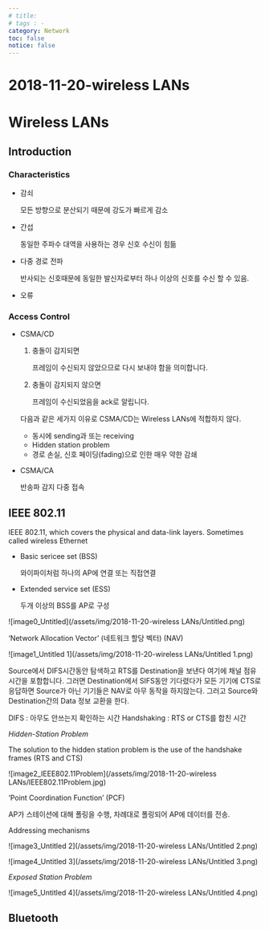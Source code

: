```yaml
---
# title: 
# tags : -
category: Network
toc: false
notice: false
---
```


# 2018-11-20-wireless LANs

# Wireless LANs

## Introduction

### Characteristics

- 감쇠

    모든 방향으로 분산되기 때문에 강도가 빠르게 감소

- 간섭

    동일한 주파수 대역을 사용하는 경우 신호 수신이 힘듦

- 다중 경로 전파

    반사되는 신호때문에 동일한 발신자로부터 하나 이상의 신호를 수신 할 수 있음.

- 오류

### Access Control

- CSMA/CD
    1. 충돌이 감지되면

        프레임이 수신되지 않았으므로 다시 보내야 함을 의미합니다.

    2. 충돌이 감지되지 않으면

        프레임이 수신되었음을 ack로 알립니다.

    다음과 같은 세가지 이유로 CSMA/CD는 Wireless LANs에 적합하지 않다.

    - 동시에 sending과 또는 receiving
    - Hidden station problem
    - 경로 손실, 신호 페이딩(fading)으로 인한 매우 약한 감쇄
- CSMA/CA

    반송파 감지 다중 접속

## IEEE 802.11

IEEE 802.11, which covers the physical and data-link layers. Sometimes called wireless Ethernet

- Basic sericee set (BSS)

    와이파이처럼 하나의 AP에 연결 또는 직접연결

- Extended service set (ESS)

    두개 이상의 BSS를 AP로 구성

![image0_Untitled](/assets/img/2018-11-20-wireless LANs/Untitled.png)

‘Network Allocation Vector’ (네트워크 할당 벡터) (NAV)

![image1_Untitled 1](/assets/img/2018-11-20-wireless LANs/Untitled 1.png)

Source에서 DIFS시간동안 탐색하고 RTS를 Destination을 보낸다 여기에 채널 점유 시간을 포함합니다. 그러면 Destination에서 SIFS동안 기다렸다가 모든 기기에 CTS로 응답하면 Source가 아닌 기기들은 NAV로 아무 동작을 하지않는다. 그러고 Source와 Destination간의 Data 정보 교환을 한다.

DIFS : 아무도 안쓰는지 확인하는 시간 Handshaking : RTS or CTS를 합친 시간

*Hidden-Station Problem*

The solution to the hidden station problem is the use of the handshake frames (RTS and CTS)

![image2_IEEE802.11Problem](/assets/img/2018-11-20-wireless LANs/IEEE802.11Problem.jpg)

‘Point Coordination Function’ (PCF)

AP가 스테이션에 대해 폴링을 수행, 차례대로 폴링되어 AP에 데이터를 전송.

Addressing mechanisms

![image3_Untitled 2](/assets/img/2018-11-20-wireless LANs/Untitled 2.png)

![image4_Untitled 3](/assets/img/2018-11-20-wireless LANs/Untitled 3.png)

*Exposed Station Problem*

![image5_Untitled 4](/assets/img/2018-11-20-wireless LANs/Untitled 4.png)

## Bluetooth